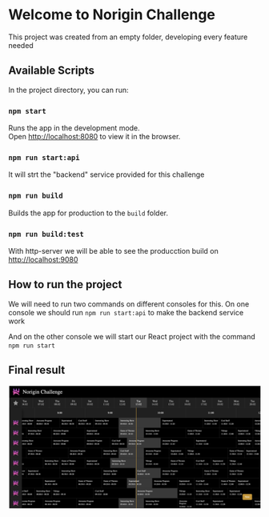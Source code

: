 # Welcome to Norigin Challenge

This project was created from an empty folder, developing every feature needed

## Available Scripts

In the project directory, you can run:

### `npm start`

Runs the app in the development mode.\
Open [http://localhost:8080](http://localhost:8080) to view it in the browser.

### `npm run start:api`

It will strt the "backend" service provided for this challenge

### `npm run build`

Builds the app for production to the `build` folder.

### `npm run build:test`

With http-server we will be able to see the producction build on [http://localhost:9080](http://localhost:9080)

## How to run the project

We will need to run two commands on different consoles for this. On one console we should run `npm run start:api` to make the backend service work

And on the other console we will start our React project with the command `npm run start`

## Final result

![Alt text](./final-design.png?raw=true)
